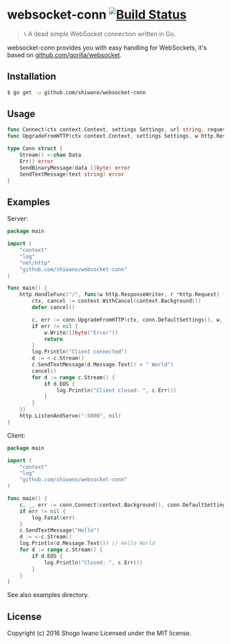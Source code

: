 # websocket-conn [![Build Status](https://secure.travis-ci.org/shiwano/websocket-conn.png?branch=master)](http://travis-ci.org/shiwano/websocket-conn)

> :telephone_receiver: A dead simple WebSocket connection written in Go.

websocket-conn provides you with easy handling for WebSockets, it's based on [github.com/gorilla/websocket](https://github.com/gorilla/websocket).

## Installation

```bash
$ go get -u github.com/shiwano/websocket-conn
```

## Usage

```go
func Connect(ctx context.Context, settings Settings, url string, requestHeader http.Header) (*Conn *http.Response, error)
func UpgradeFromHTTP(ctx context.Context, settings Settings, w http.ResponseWriter, r *http.Request) (*Conn, error)

type Conn struct {
	Stream() <-chan Data
	Err() error
	SendBinaryMessage(data []byte) error
	SendTextMessage(text string) error
}
```

## Examples

Server:

```go
package main

import (
	"context"
	"log"
	"net/http"
	"github.com/shiwano/websocket-conn"
)

func main() {
	http.HandleFunc("/", func(w http.ResponseWriter, r *http.Request) {
		ctx, cancel := context.WithCancel(context.Background())
		defer cancel()

		c, err := conn.UpgradeFromHTTP(ctx, conn.DefaultSettings(), w, r)
		if err != nil {
			w.Write([]byte("Error"))
			return
		}
		log.Println("Client connected")
		d := <-c.Stream()
		c.SendTextMessage(d.Message.Text() + " World")
		cancel()
		for d := range c.Stream() {
			if d.EOS {
				log.Println("Client closed: ", c.Err())
			}
		}
	})
	http.ListenAndServe(":5000", nil)
}
```

Client:

```go
package main

import (
	"context"
	"log"
	"github.com/shiwano/websocket-conn"
)

func main() {
	c, _, err := conn.Connect(context.Background(), conn.DefaultSettings(), "ws://localhost:5000", nil)
	if err != nil {
		log.Fatal(err)
	}
	c.SendTextMessage("Hello")
	d := <-c.Stream()
	log.Println(d.Message.Text()) // Hello World
	for d := range c.Stream() {
		if d.EOS {
			log.Println("Closed: ", c.Err())
		}
	}
}
```

See also examples directory.

## License

Copyright (c) 2016 Shogo Iwano
Licensed under the MIT license.
